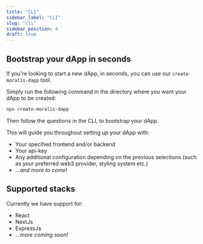 ```yaml
---
title: "CLI"
sidebar_label: "CLI"
slug: "cli"
sidebar_position: 4
draft: true
---
```


## Bootstrap your dApp in seconds

If you're looking to start a new dApp, in seconds, you can use our `create-moralis-dapp` tool.

Simply run the following command in the directory where you want your dApp to be created:

```bash
npx create-moralis-dapp
```

Then follow the questions in the CLI, to bootstrap your dApp.

This will guide you throughout setting up your dApp with:

- Your specified frontend and/or backend
- Your api-key
- Any additional configuration depending on the previous selections (such as your preferred web3 provider, styling system etc.)
- *...and more to come!*

## Supported stacks

Currently we have support for:

- React
- NextJs
- ExpressJs
- .*..more coming soon!*
